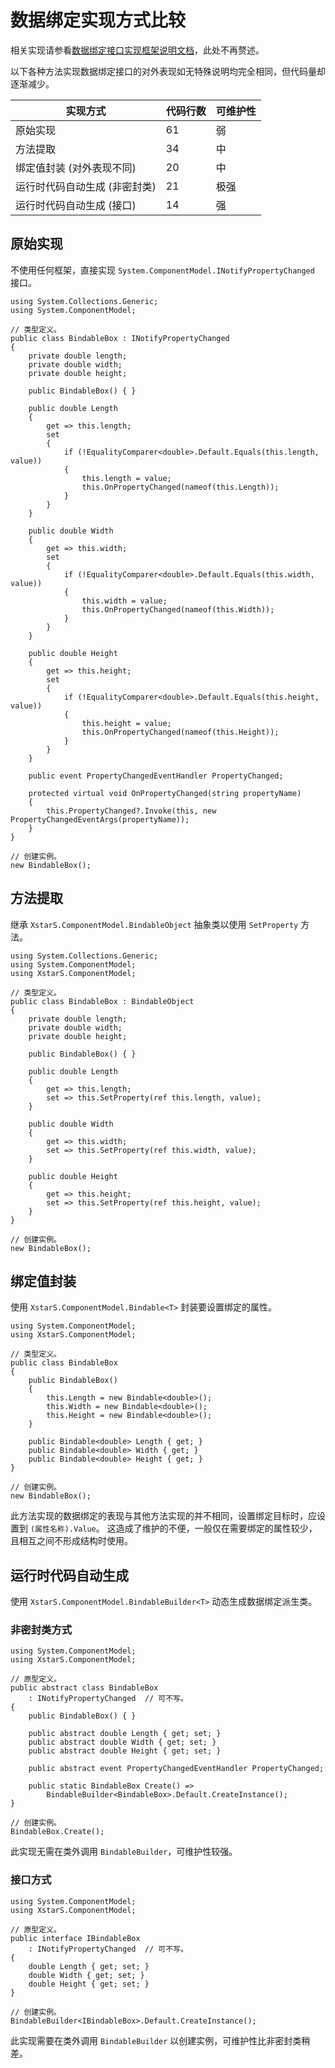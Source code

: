 ﻿# 数据绑定实现方式比较

相关实现请参看[数据绑定接口实现框架说明文档](BindingFramework.md)，此处不再赘述。

以下各种方法实现数据绑定接口的对外表现如无特殊说明均完全相同，但代码量却逐渐减少。

| 实现方式                      | 代码行数 | 可维护性 |
| ----------------------------- | -------- | -------- |
| 原始实现                      | 61       | 弱       |
| 方法提取                      | 34       | 中       |
| 绑定值封装 (对外表现不同)     | 20       | 中       |
| 运行时代码自动生成 (非密封类) | 21       | 极强     |
| 运行时代码自动生成 (接口)     | 14       | 强       |

## 原始实现

不使用任何框架，直接实现 `System.ComponentModel.INotifyPropertyChanged` 接口。

``` CSharp
using System.Collections.Generic;
using System.ComponentModel;

// 类型定义。
public class BindableBox : INotifyPropertyChanged
{
    private double length;
    private double width;
    private double height;

    public BindableBox() { }

    public double Length
    {
        get => this.length;
        set
        {
            if (!EqualityComparer<double>.Default.Equals(this.length, value))
            {
                this.length = value;
                this.OnPropertyChanged(nameof(this.Length));
            }
        }
    }

    public double Width
    {
        get => this.width;
        set
        {
            if (!EqualityComparer<double>.Default.Equals(this.width, value))
            {
                this.width = value;
                this.OnPropertyChanged(nameof(this.Width));
            }
        }
    }

    public double Height
    {
        get => this.height;
        set
        {
            if (!EqualityComparer<double>.Default.Equals(this.height, value))
            {
                this.height = value;
                this.OnPropertyChanged(nameof(this.Height));
            }
        }
    }

    public event PropertyChangedEventHandler PropertyChanged;

    protected virtual void OnPropertyChanged(string propertyName)
    {
        this.PropertyChanged?.Invoke(this, new PropertyChangedEventArgs(propertyName));
    }
}

// 创建实例。
new BindableBox();
```

## 方法提取

继承 `XstarS.ComponentModel.BindableObject` 抽象类以使用 `SetProperty` 方法。

``` CSharp
using System.Collections.Generic;
using System.ComponentModel;
using XstarS.ComponentModel;

// 类型定义。
public class BindableBox : BindableObject
{
    private double length;
    private double width;
    private double height;

    public BindableBox() { }

    public double Length
    {
        get => this.length;
        set => this.SetProperty(ref this.length, value);
    }

    public double Width
    {
        get => this.width;
        set => this.SetProperty(ref this.width, value);
    }

    public double Height
    {
        get => this.height;
        set => this.SetProperty(ref this.height, value);
    }
}

// 创建实例。
new BindableBox();
```

## 绑定值封装

使用 `XstarS.ComponentModel.Bindable<T>` 封装要设置绑定的属性。

``` CSharp
using System.ComponentModel;
using XstarS.ComponentModel;

// 类型定义。
public class BindableBox
{
    public BindableBox()
    {
        this.Length = new Bindable<double>();
        this.Width = new Bindable<double>();
        this.Height = new Bindable<double>();
    }

    public Bindable<double> Length { get; }
    public Bindable<double> Width { get; }
    public Bindable<double> Height { get; }
}

// 创建实例。
new BindableBox();
```

此方法实现的数据绑定的表现与其他方法实现的并不相同，设置绑定目标时，应设置到 `(属性名称).Value`。
这造成了维护的不便，一般仅在需要绑定的属性较少，且相互之间不形成结构时使用。

## 运行时代码自动生成

使用 `XstarS.ComponentModel.BindableBuilder<T>` 动态生成数据绑定派生类。

### 非密封类方式

``` CSharp
using System.ComponentModel;
using XstarS.ComponentModel;

// 原型定义。
public abstract class BindableBox
    : INotifyPropertyChanged  // 可不写。
{
    public BindableBox() { }

    public abstract double Length { get; set; }
    public abstract double Width { get; set; }
    public abstract double Height { get; set; }

    public abstract event PropertyChangedEventHandler PropertyChanged;

    public static BindableBox Create() =>
        BindableBuilder<BindableBox>.Default.CreateInstance();
}

// 创建实例。
BindableBox.Create();
```

此实现无需在类外调用 `BindableBuilder`，可维护性较强。

### 接口方式

``` CSharp
using System.ComponentModel;
using XstarS.ComponentModel;

// 原型定义。
public interface IBindableBox
    : INotifyPropertyChanged  // 可不写。
{
    double Length { get; set; }
    double Width { get; set; }
    double Height { get; set; }
}

// 创建实例。
BindableBuilder<IBindableBox>.Default.CreateInstance();
```

此实现需要在类外调用 `BindableBuilder` 以创建实例，可维护性比非密封类稍差。
